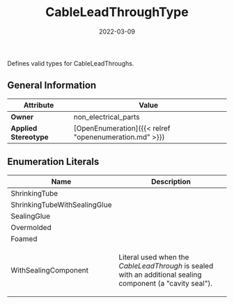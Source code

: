 ﻿---
title: CableLeadThroughType
toc: false
type: specs
date: "2022-03-09"
draft: false
specification: VEC
version: 2.0.0
documentType: "Recommendation"
elementType: Class
classes:
  - CableLeadThroughType
menu_name: vec-2.0.0
---
<p> Defines valid types for CableLeadThroughs.      </p>

## General Information

| Attribute               | Value |
|-------------------------|-------|
| **Owner**               | non_electrical_parts |
| **Applied Stereotype**  | [OpenEnumeration]({{< relref "openenumeration.md" >}})<br/>  |

## Enumeration Literals
| Name          | **Description** |
|---------------|-----------------|
| ShrinkingTube |  |
| ShrinkingTubeWithSealingGlue |  |
| SealingGlue |  |
| Overmolded |  |
| Foamed |  |
| WithSealingComponent | <p> Literal used when the <i>CableLeadThrough</i> is sealed with an additional sealing component (a &quot;cavity seal&quot;).      </p> |
